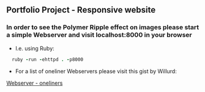 ## Portfolio Project - Responsive website

### In order to see the Polymer Ripple effect on images please start a simple Webserver and visit localhost:8000 in your browser

 - I.e. using Ruby:

```ruby
  ruby -run -ehttpd . -p8000
```
- For a list of oneliner Webservers please visit this gist by Willurd:

[Webserver - oneliners](https://gist.github.com/willurd/5720255)
